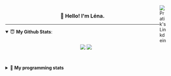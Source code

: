 <!--
<a href="https://twitter.com" target="_blank" rel="nofollow">
 <img align="right" alt="Pratik's Twitter" width="22px" src="https://cdn.jsdelivr.net/npm/simple-icons@v3/icons/twitter.svg" />
</a> 

-->
<a href="https://www.linkedin.com/in/lenagiacalone/" target="_blank" rel="nofollow">
 <img align="right" alt="Pratik's Linkdein" width="22px" src="https://cdn.jsdelivr.net/npm/simple-icons@v3/icons/linkedin.svg" />
</a>



<h3 align="center">👋 Hello! I'm Léna.</h3>

---

<!--
**lgiacalo/lgiacalo** is a ✨ _special_ ✨ repository because its `README.md` (this file) appears on your GitHub profile.

Here are some ideas to get you started:

- 🔭 I’m currently working on ...
- 🌱 I’m currently learning ...
- 👯 I’m looking to collaborate on ...
- 🤔 I’m looking for help with ...
- 💬 Ask me about ...
- 📫 How to reach me: ...
- 😄 Pronouns: ...
- ⚡ Fun fact: ...
-->

<details open>
 <summary> 😇 <b>My Github Stats</b>: </summary>
<br>
<p align = "center">
  <img src = "https://github-readme-stats.vercel.app/api?username=lgiacalo&show_icons=true&theme=nord" width="420">
  <img src = "https://github-readme-stats.vercel.app/api/top-langs/?username=lgiacalo&layout=compact&theme=nord">
</p>
 
<br>
<p align = "center">
  <imp src = "https://github-readme-stats.vercel.app/api/wakatime?username=lgiacalo&theme=nord">
</p>

</details>

<details>
 <summary>🤖 <b>My programming stats</b></summary>
 <br>
 
<!--START_SECTION:waka-->
![Lines of code](https://img.shields.io/badge/From%20Hello%20World%20I%27ve%20Written-966033%20lines%20of%20code-blue)

**🐱 My GitHub Data** 

> 🏆 1,060 Contributions in the Year 2021
 > 
> 📦 297.4 kB Used in GitHub's Storage 
 > 
> 🚫 Not Opted to Hire
 > 
> 📜 44 Public Repositories 
 > 
> 🔑 34 Private Repositories  
 > 
**I'm an Early 🐤** 

```text
🌞 Morning    133 commits    █████░░░░░░░░░░░░░░░░░░░░   20.12% 
🌆 Daytime    346 commits    █████████████░░░░░░░░░░░░   52.34% 
🌃 Evening    175 commits    ██████░░░░░░░░░░░░░░░░░░░   26.48% 
🌙 Night      7 commits      ░░░░░░░░░░░░░░░░░░░░░░░░░   1.06%

```
📅 **I'm Most Productive on Thursday** 

```text
Monday       98 commits     ███░░░░░░░░░░░░░░░░░░░░░░   14.83% 
Tuesday      73 commits     ██░░░░░░░░░░░░░░░░░░░░░░░   11.04% 
Wednesday    131 commits    █████░░░░░░░░░░░░░░░░░░░░   19.82% 
Thursday     146 commits    █████░░░░░░░░░░░░░░░░░░░░   22.09% 
Friday       76 commits     ███░░░░░░░░░░░░░░░░░░░░░░   11.5% 
Saturday     30 commits     █░░░░░░░░░░░░░░░░░░░░░░░░   4.54% 
Sunday       107 commits    ████░░░░░░░░░░░░░░░░░░░░░   16.19%

```


📊 **This Week I Spent My Time On** 

```text
⌚︎ Time Zone: Europe/Paris

💬 Programming Languages: 
JavaScript               9 hrs 43 mins       ███████████████████░░░░░░   79.02% 
Markdown                 51 mins             █░░░░░░░░░░░░░░░░░░░░░░░░   6.96% 
Bash                     32 mins             █░░░░░░░░░░░░░░░░░░░░░░░░   4.39% 
JSON                     29 mins             █░░░░░░░░░░░░░░░░░░░░░░░░   3.99% 
PHP                      18 mins             ░░░░░░░░░░░░░░░░░░░░░░░░░   2.46%

🔥 Editors: 
VS Code                  12 hrs 18 mins      █████████████████████████   100.0%

🐱‍💻 Projects: 
augmentation_capital     5 hrs 18 mins       ██████████░░░░░░░░░░░░░░░   43.16% 
pappers-engine           4 hrs 26 mins       █████████░░░░░░░░░░░░░░░░   36.08% 
pappers                  1 hr 12 mins        ██░░░░░░░░░░░░░░░░░░░░░░░   9.79% 
Work                     47 mins             █░░░░░░░░░░░░░░░░░░░░░░░░   6.37% 
projectStripe            24 mins             ░░░░░░░░░░░░░░░░░░░░░░░░░   3.36%

💻 Operating System: 
Mac                      12 hrs 18 mins      █████████████████████████   100.0%

```

**I Mostly Code in C** 

```text
C                        26 repos            ████████░░░░░░░░░░░░░░░░░   32.1% 
JavaScript               16 repos            █████░░░░░░░░░░░░░░░░░░░░   19.75% 
HTML                     8 repos             ██░░░░░░░░░░░░░░░░░░░░░░░   9.88% 
Shell                    8 repos             ██░░░░░░░░░░░░░░░░░░░░░░░   9.88% 
C++                      4 repos             █░░░░░░░░░░░░░░░░░░░░░░░░   4.94%

```


**Timeline**

![Chart not found](https://raw.githubusercontent.com/lgiacalo/lgiacalo/main/charts/bar_graph.png) 


 Last Updated on 11/11/2021
<!--END_SECTION:waka-->

</details>

